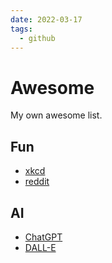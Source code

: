 ```yaml
---
date: 2022-03-17
tags:
  - github
---
```


# Awesome

My own awesome list.

## Fun
- [xkcd](https://xkcd.com/)
- [reddit](https://reddit.com/)

## AI

- [ChatGPT](https://chat.openai.com/)
- [DALL-E](https://openai.com/blog/dall-e/)
